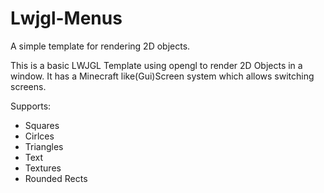 # Lwjgl-Menus
A simple template for rendering 2D objects.

This is a basic LWJGL Template using opengl to render 2D Objects in a window.
It has a Minecraft like(Gui)Screen system which allows switching screens.

Supports:
- Squares
- Cirlces
- Triangles
- Text
- Textures
- Rounded Rects
